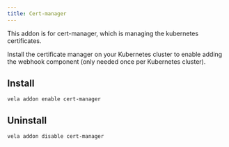 ```yaml
---
title: Cert-manager
---
```


This addon is for cert-manager, which is managing the kubernetes certificates.

Install the certificate manager on your Kubernetes cluster to enable adding the webhook component (only needed once per Kubernetes cluster).

## Install

```shell
vela addon enable cert-manager
```

## Uninstall

```shell
vela addon disable cert-manager
```